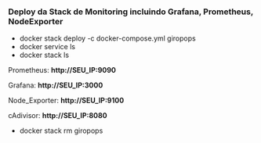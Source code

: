 ### Deploy da Stack de Monitoring incluindo Grafana, Prometheus, NodeExporter
* docker stack deploy -c docker-compose.yml giropops
* docker service ls 
* docker stack ls

Prometheus:
**http://SEU_IP:9090**

Grafana:
**http://SEU_IP:3000**

Node_Exporter:
**http://SEU_IP:9100**

cAdivisor:
**http://SEU_IP:8080**

* docker stack rm giropops

